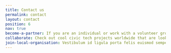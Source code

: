 ```yaml
---
title: Contact us
permalink: contact
layout: contact
position: 6
nav: true
become-a-partner: If you are an individual or work with a volunteer group or within an institution that’s creating new civic tech, we would love to talk to you and bring you to Code-for-All community.
collaborate: Check out cool civic tech projects worldwide that are looking for a helping hand.
join-local-organisation: Vestibulum id ligula porta felis euismod semper. Cras mattis consectetur purus sit amet fermentum. Duis mollis, est non commodo luctus, nisi erat porttitor ligula, eget lacinia odio sem nec elit.
---
```


